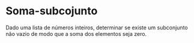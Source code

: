 # Soma-subcojunto
Dado uma lista de números inteiros, determinar se existe um subconjunto não vazio de modo que a soma dos elementos seja zero.
